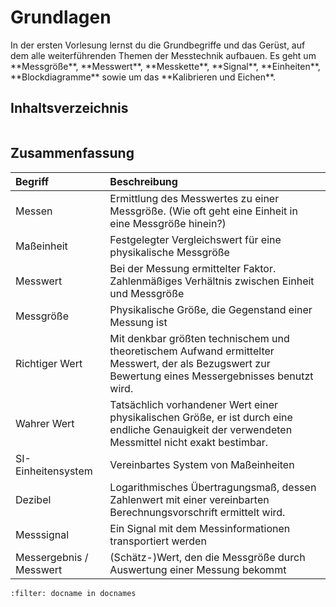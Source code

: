 # Grundlagen

In der ersten Vorlesung lernst du die Grundbegriffe und das Gerüst, auf dem alle weiterführenden Themen der Messtechnik aufbauen. Es geht um \*\*Messgröße\*\*, \*\*Messwert\*\*, \*\*Messkette\*\*, \*\*Signal\*\*, \*\*Einheiten\*\*, \*\*Blockdiagramme\*\* sowie um das \*\*Kalibrieren und Eichen\*\*.

## Inhaltsverzeichnis

```{tableofcontents}
```

## Zusammenfassung

| Begriff | Beschreibung |
|:--------------------|:----------------------------------------|
|Messen|Ermittlung des Messwertes zu einer Messgröße. (Wie oft geht eine Einheit in eine Messgröße hinein?)|
|Maßeinheit|Festgelegter Vergleichswert für eine physikalische Messgröße|
|Messwert|Bei der Messung ermittelter Faktor. Zahlenmäßiges Verhältnis zwischen Einheit und Messgröße|
|Messgröße|Physikalische Größe, die Gegenstand einer Messung ist|
|Richtiger Wert|Mit denkbar größten technischem und theoretischem Aufwand ermittelter Messwert, der als Bezugswert zur Bewertung eines Messergebnisses benutzt wird. |
|Wahrer Wert|Tatsächlich vorhandener Wert einer physikalischen Größe, er ist durch eine endliche Genauigkeit der verwendeten Messmittel nicht exakt bestimbar. |
|SI-Einheitensystem|Vereinbartes System von Maßeinheiten|
|Dezibel|Logarithmisches Übertragungsmaß, dessen Zahlenwert mit einer vereinbarten Berechnungsvorschrift ermittelt wird.|
|Messsignal|Ein Signal mit dem Messinformationen transportiert werden|
|Messergebnis / Messwert | (Schätz-)Wert, den die Messgröße durch Auswertung einer Messung bekommt|

```{bibliography}
:filter: docname in docnames
```